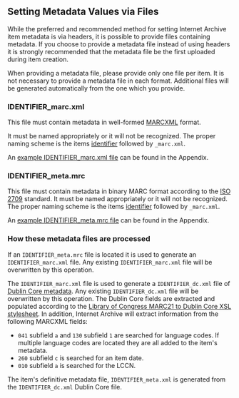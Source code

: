 ## Setting Metadata Values via Files

While the preferred and recommended method for setting Internet Archive item metadata is via headers, it is possible to provide files containing metadata. If you choose to provide a metadata file instead of using headers it is strongly recommended that the metadata file be the first uploaded during item creation.

When providing a metadata file, please provide only one file per item. It is not necessary to provide a metadata file in each format. Additional files will be generated automatically from the one which you provide.

### IDENTIFIER_marc.xml

This file must contain metadata in well-formed [MARCXML](http://www.loc.gov/standards/marcxml/) format. 

It must be named appropriately or it will not be recognized. The proper naming scheme is the items [identifier](./identifiers.md) followed by `_marc.xml`.

An [example IDENTIFIER_marc.xml file](./appendices/identifier_marc_xml.md) can be found in the Appendix.

### IDENTIFIER_meta.mrc

This file must contain metadata in binary MARC format according to the [ISO 2709](http://www.iso.org/iso/iso_catalogue/catalogue_tc/catalogue_detail.htm?csnumber=41319) standard. 
It must be named appropriately or it will not be recognized. The proper naming scheme is the items [identifier](./identifiers.md) followed by `_marc.xml`.

An [example IDENTIFIER_meta.mrc file](./appendices/identifier_meta_mrc.md) can be found in the Appendix.

### How these metadata files are processed

If an `IDENTIFIER_meta.mrc` file is located it is used to generate an `IDENTIFIER_marc.xml` file. Any existing `IDENTIFIER_marc.xml` file will be overwritten by this operation.

The `IDENTIFIER_marc.xml` file is used to generate a `IDENTIFIER_dc.xml` file of [Dublin Core metadata](http://dublincore.org/). Any existing `IDENTIFIER_dc.xml` file will be overwritten by this operation. The Dublin Core fields are extracted and populated according to the [Library of Congress MARC21 to Dublin Core XSL stylesheet](http://www.loc.gov/standards/marcxml/xslt/MARC21slim2OAIDC.xsl). In addition, Internet Archive will extract information from the following MARCXML fields:

* `041` subfield `a` and `130` subfield `1` are searched for language codes. If multiple language codes are located they are all added to the item's metadata.
* `260` subfield `c` is searched for an item date.
* `010` subfield `a` is searched for the LCCN.

The item's definitive metadata file, `IDENTIFIER_meta.xml` is generated from the `IDENTIFIER_dc.xml` Dublin Core file.
